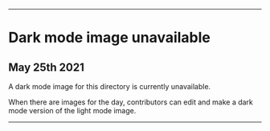 
***
 
# Dark mode image unavailable

## May 25th 2021

A dark mode image for this directory is currently unavailable.

When there are images for the day, contributors can edit and make a dark mode version of the light mode image.

***
